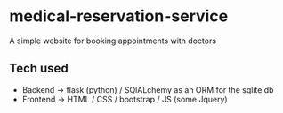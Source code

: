 # medical-reservation-service
A simple website for booking appointments with doctors
## Tech used
- Backend   ->  flask (python) / SQlALchemy as an ORM for the sqlite db
- Frontend  ->  HTML / CSS / bootstrap / JS (some Jquery)
